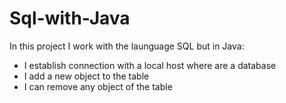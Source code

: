 # Sql-with-Java

In this project I work with the launguage SQL but in Java:
  - I establish connection with a local host where are a database
  - I add a new object to the table
  - I can remove any object of the table
